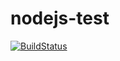 nodejs-test
===========

[![BuildStatus](https://travis-ci.org/EduardoDiaz/nodejs-test.png?branch=master)](https://travis-ci.org/EduardoDiaz/nodejs-test.js)
